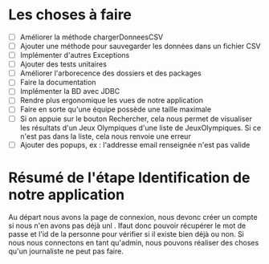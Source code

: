 # Les choses à faire

- [ ] Améliorer la méthode chargerDonneesCSV
- [ ] Ajouter une méthode pour sauvegarder les données dans un fichier CSV
- [ ] Implémenter d'autres Exceptions
- [ ] Ajouter des tests unitaires
- [ ] Améliorer l'arborecence des dossiers et des packages
- [ ] Faire la documentation
- [ ] Implémenter la BD avec JDBC
- [ ] Rendre plus ergonomique les vues de notre application 
- [ ] Faire en sorte qu'une équipe possède une taille maximale
- [ ] Si on appuie sur le bouton Rechercher, cela nous permet de visualiser les résultats d'un Jeux Olympiques d'une liste de JeuxOlympiques. Si ce n'est pas dans la liste, cela nous renvoie une erreur
 - [ ] Ajouter des popups, ex : l'addresse email renseignée n'est pas valide
 
 # Résumé de l'étape Identification de notre application 

 Au départ nous avons la page de connexion, nous devonc créer un compte si nous n'en avons pas déjà unl . Ifaut donc pouvoir récupérer le mot de passe et l'id de la personne pour vérifier si il existe bien déjà ou non. Si nous nous connectons en tant qu'admin, nous pouvons réaliser des choses qu'un journaliste ne peut pas faire.